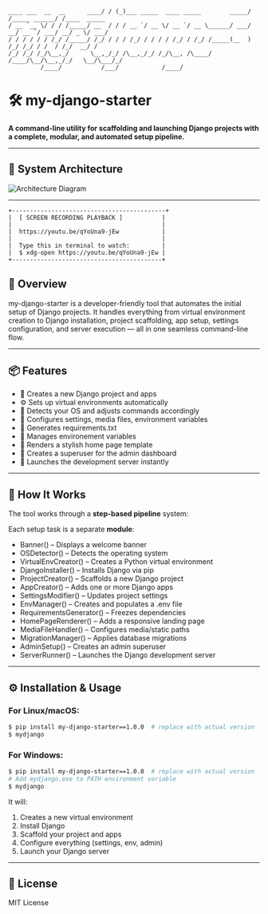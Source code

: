 ```console
____ ___  __  __      ____/ / (_)___ _____  ____ _____        _____/ /_____ ______/ /____  _____
/ __ `__ \/ / / /_____/ __  / / / __ `/ __ \/ __ `/ __ \______/ ___/ __/ __ `/ ___/ __/ _ \/ ___/
/ / / / / / /_/ /_____/ /_/ / / / /_/ / / / / /_/ / /_/ /_____(__  ) /_/ /_/ / /  / /_/  __/ /    
/_/ /_/ /_/\__,_/      \__,_/_/ /\__,_/_/ /_/\__, /\____/     /____/\__/\__,_/_/   \__/\___/_/     
         /____/           /___/            /____/
```

# 🛠️ my-django-starter

**A command-line utility for scaffolding and launching Django projects with a complete, modular, and automated setup pipeline.**

---

## 🔷 **System Architecture**
![Architecture Diagram](https://lucid.app/lucidchart/05ef5f18-8771-4bf5-98f9-a02179d64d49/edit?invitationId=inv_f47c4113-0103-46fb-a9a3-599e8f7245c8&page=0_0#)

---
```console
+-------------------------------------------+
|  [ SCREEN RECORDING PLAYBACK ]           |
|                                          |
|  https://youtu.be/qYoUna9-jEw            |
|                                          |
|  Type this in terminal to watch:         |
|  $ xdg-open https://youtu.be/qYoUna9-jEw |
+------------------------------------------+
```

## 🚀 Overview

my-django-starter is a developer-friendly tool that automates the initial setup of Django projects. It handles everything from virtual environment creation to Django installation, project scaffolding, app setup, settings configuration, and server execution — all in one seamless command-line flow.

---

## 📦 Features

- 📁 Creates a new Django project and apps
- ⚙️ Sets up virtual environments automatically
- 🧪 Detects your OS and adjusts commands accordingly
- 📝 Configures settings, media files, environment variables
- 📄 Generates requirements.txt
- 📄 Manages environement variables
- 🧙 Renders a stylish home page template
- 👤 Creates a superuser for the admin dashboard
- 🚀 Launches the development server instantly

---

## 🔧 How It Works

The tool works through a **step-based pipeline** system:

Each setup task is a separate **module**:
- Banner() – Displays a welcome banner  
- OSDetector() – Detects the operating system  
- VirtualEnvCreator() – Creates a Python virtual environment  
- DjangoInstaller() – Installs Django via pip  
- ProjectCreator() – Scaffolds a new Django project  
- AppCreator() – Adds one or more Django apps  
- SettingsModifier() – Updates project settings  
- EnvManager() – Creates and populates a .env file  
- RequirementsGenerator() – Freezes dependencies  
- HomePageRenderer() – Adds a responsive landing page  
- MediaFileHandler() – Configures media/static paths  
- MigrationManager() – Applies database migrations  
- AdminSetup() – Creates an admin superuser  
- ServerRunner() – Launches the Django development server  

---

## ⚙️ Installation & Usage

### For Linux/macOS:
```bash
$ pip install my-django-starter==1.0.0  # replace with actual version
$ mydjango
```


### For Windows:
```bash
$ pip install my-django-starter==1.0.0  # replace with actual version
# Add mydjango.exe to PATH environment variable
$ mydjango
```



It will:

1. Creates a new virtual environment  
2. Install Django  
3. Scaffold your project and apps  
4. Configure everything (settings, env, admin)  
5. Launch your Django server  

---

## 📜 License

MIT License
